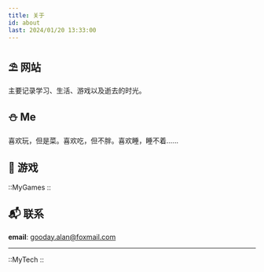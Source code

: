 ```yaml
---
title: 关于
id: about
last: 2024/01/20 13:33:00
---
```


## ⛱ 网站

主要记录学习、生活、游戏以及逝去的时光。

## ⛄️ Me
喜欢玩，但是菜。喜欢吃，但不胖。喜欢睡，睡不着......

## 🥷 游戏

::MyGames
::

## 📬 联系

**email**: <a href= "mailto:gooday.alan@foxmail.com">gooday.alan@foxmail.com</a>

***

::MyTech
::